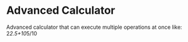 # Advanced Calculator
Advanced calculator that can execute multiple operations at once like: 2*2.5+10*5/10

